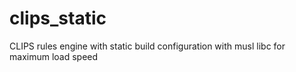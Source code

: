 # clips_static
CLIPS rules engine with static build configuration with musl libc for maximum load speed
